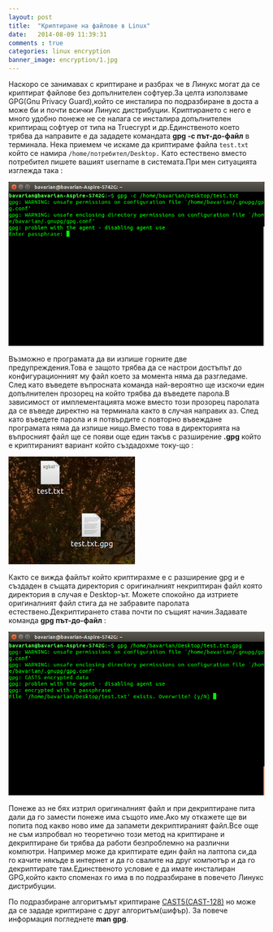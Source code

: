 ```yaml
---
layout: post
title:  "Криптиране на файлове в Linux"
date:   2014-08-09 11:39:31
comments : true
categories: linux encryption
banner_image: encryption/1.jpg
---
```

Наскоро се занимавах с криптиране и разбрах че в Линукс могат да се криптират файлове без допълнителен софтуер.За целта използваме GPG(Gnu Privacy Guard),който се инсталира по подразбиране в доста а може би и почти всички Линукс дистрибуции.
Криптирането с него е много удобно понеже не се налага се инсталира допълнителен криптиращ софтуер от типа на Truecrypt и др.Единственото което трябва да направите е да зададете командата **gpg -c път-до-файл** в терминала.
Нека приемем че искаме да криптираме файла `test.txt` който се намира `/home/потребител/Desktop.`
Като естествено вместо потребител пишете вашият username в системата.При мен ситуацията изглежда така :

![image2](https://github.com/etem/etem.github.io/raw/master/assets/images/encryption/2.png)

Възможно е програмата да ви изпише горните две предупреждения.Това е защото трябва да се настрои достъпът до конфигурационният му файл което за момента няма да разгледаме.
След като въведете въпросната команда най-вероятно ще  изскочи един допълнителен прозорец на който трябва да въведете парола.В зависимост от имплементацията може вместо този прозорец паролата да се въведе директно на терминала както в случая направих аз.
След като въведете парола и я потвърдите с повторно въвеждане програмата няма да изпише нищо.Вместо това в директорията на въпросният файл ще се появи още един такъв с разширение **.gpg** който е криптираният вариант който създадохме току-що :

![image3](https://github.com/etem/etem.github.io/raw/master/assets/images/encryption/3.png)

Както се вижда файлът който криптирахме е с разширение gpg и е създаден в същата директория с оригиналният некриптиран файл която директория в случая е Desktop-ът.
Можете спокойно да изтриете оригиналният файл стига да не забравите паролата естествено.Декриптирането става почти по същият начин.Задавате команда **gpg път-до-файл** : 

![image4](https://github.com/etem/etem.github.io/raw/master/assets/images/encryption/4.png)

Понеже аз не бях изтрил оригиналният файл и при декриптиране пита дали да го замести понеже има същото име.Ако му откажете ще ви попита под какво ново име да запамети декриптираният файл.Все още не съм изпробвал но теоретично този метод на криптиране и декриптиране би трябва да работи безпроблемно на различни компютри.
Например може да криптирате един файл на лаптопа си,да го качите някъде в интернет и да го свалите на друг компютър и да го декриптирате там.Единственото условие е да имате инсталиран GPG,който както споменах го има в по подразбиране в повечето Линукс дистрибуции.

По подразбиране алгоритъмът криптиране [CAST5(CAST-128)][cast] но може да се зададе криптиране с друг алгоритъм(шифър).
За повече информация погледнете **man gpg**.

[cast]: http://en.wikipedia.org/wiki/CAST-128
